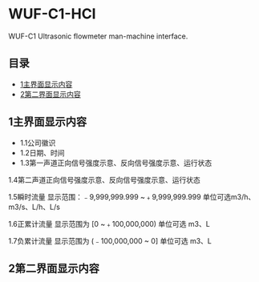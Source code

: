 # WUF-C1-HCI
WUF-C1 Ultrasonic flowmeter man-machine interface.

## **目录**
  * [1主界面显示内容](#1主界面显示内容)
  * [2第二界面显示内容](#2第二界面显示内容)

## **1主界面显示内容**
  * 1.1公司徽识
  * 1.2日期、时间
  * 1.3第一声道正向信号强度示意、反向信号强度示意、运行状态

1.4第二声道正向信号强度示意、反向信号强度示意、运行状态

1.5瞬时流量
显示范围：﹣9,999,999.999 ~﹢9,999,999.999
单位可选m3/h、m3/s、L/h、L/s

1.6正累计流量
显示范围为 [0 ~﹢100,000,000)
单位可选 m3、L

1.7负累计流量
显示范围为 (﹣100,000,000 ~ 0]
单位可选 m3、L

## **2第二界面显示内容**
